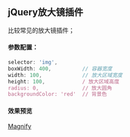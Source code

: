 ## jQuery放大镜插件
比较常见的放大镜插件；

#### 参数配置：
```javascript
selector: 'img',		
boxWidth: 400, 			// 容器宽度 
width: 100, 			// 放大区域宽度
height: 100, 			/ 放大区域高度
radius: 0, 				// 放大圆角
backgroundColor: 'red' 	// 背景色
```

#### 效果预览
[Magnify](https://chenjun1127.github.io/js-plugins/Magnify/index.html)